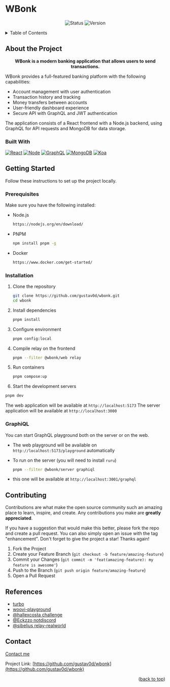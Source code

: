 <div id="top"></div>

# WBonk

<p align="center">
  <img src="https://img.shields.io/badge/Status-Active-success?style=for-the-badge" alt="Status" />
  <img src="https://img.shields.io/badge/Version-1.0.0-blue?style=for-the-badge" alt="Version" />
</p>

<!-- TABLE OF CONTENTS -->
<details>
  <summary>Table of Contents</summary>
  <ol>
    <li>
      <a href="#about-the-project">About The Project</a>
      <ul>
        <li><a href="#built-with">Built With</a></li>
      </ul>
    </li>
    <li>
      <a href="#getting-started">Getting Started</a>
      <ul>
        <li><a href="#prerequisites">Prerequisites</a></li>
        <li><a href="#installation">Installation</a></li>
      </ul>
    </li>
    <li><a href="#contributing">Contributing</a></li>
    <li><a href="#contact">Contact</a></li>
  </ol>
</details>

## About the Project

<p align="center">
  <strong>WBonk is a modern banking application that allows users to send transactions.</strong>
</p>

WBonk provides a full-featured banking platform with the following capabilities:

- Account management with user authentication
- Transaction history and tracking
- Money transfers between accounts
- User-friendly dashboard experience
- Secure API with GraphQL and JWT authentication

The application consists of a React frontend with a Node.js backend, using GraphQL for API requests and MongoDB for data storage.

### Built With

[![React][react.js]][react-url]
[![Node][node.js]][node-url]
[![GraphQL][graphql]][graphql-url]
[![MongoDB][mongodb]][mongodb-url]
[![Koa][koa]][koa-url]

## Getting Started

Follow these instructions to set up the project locally.

### Prerequisites

Make sure you have the following installed:

- Node.js

  ```sh
  https://nodejs.org/en/download/
  ```

- PNPM

  ```sh
  npm install pnpm -g
  ```

- Docker

  ```sh
  https://www.docker.com/get-started/
  ```

### Installation

1. Clone the repository

   ```sh
   git clone https://github.com/gustav0d/wbonk.git
   cd wbonk
   ```

2. Install dependencies

   ```sh
   pnpm install
   ```

3. Configure environment

   ```sh
   pnpm config:local
   ```

4. Compile relay on the frontend

   ```sh
   pnpm --filter @wbonk/web relay
   ```

5. Run containers

   ```sh
   pnpm compose:up
   ```

6. Start the development servers

```sh
pnpm dev
```

The web application will be available at `http://localhost:5173`
The server application will be available at `http://localhost:3000`

### GraphiQL

You can start GraphQL playground both on the server or on the web.

- The web playground will be available on `http://localhost:5173/playground` automatically

- To run on the server (you will need to install `ruru`)

  ```sh
  pnpm --filter @wbonk/server graphiql
  ```

- this one will be available at `http://localhost:3001/graphql`

## Contributing

Contributions are what make the open source community such an amazing place to learn, inspire, and create. Any contributions you make are **greatly appreciated**.

If you have a suggestion that would make this better, please fork the repo and create a pull request. You can also simply open an issue with the tag "enhancement".
Don't forget to give the project a star! Thanks again!

1. Fork the Project
2. Create your Feature Branch (`git checkout -b feature/amazing-feature`)
3. Commit your Changes (`git commit -m 'feat(amazing-feature): my feature is awesome'`)
4. Push to the Branch (`git push origin feature/amazing-feature`)
5. Open a Pull Request

## References

- [turbo](https://turbo.build/repo/docs/getting-started/add-to-existing-repository)
- [woovi-playground](https://github.com/woovibr/woovi-playground)
- [@hallexcosta challenge](https://github.com/hallexcosta/woovi-fullstack-challenger)
- [@Eckzzo notdiscord](https://github.com/Eckzzo/notdiscord/)
- [@sibelius relay-realworld](https://github.com/sibelius/relay-realworld/)

<!-- CONTACT -->

## Contact

[Contact me](https://bento.me/dantas)

Project Link: [https://github.com/gustav0d/wbonk](https://github.com/gustav0d/wbonk)

<p align="right">(<a href="#top">back to top</a>)</p>

<!-- MARKDOWN LINKS & IMAGES -->
<!-- https://www.markdownguide.org/basic-syntax/#reference-style-links -->

[react.js]: https://img.shields.io/badge/React-20232A?style=for-the-badge&logo=react&logoColor=61DAFB
[react-url]: https://reactjs.org/
[node.js]: https://img.shields.io/badge/NodeJS-339933?style=for-the-badge&logo=nodedotjs&logoColor=white
[node-url]: https://nodejs.org/
[graphql]: https://img.shields.io/badge/Graphql-E10098?style=for-the-badge&logo=graphql&logoColor=white
[graphql-url]: https://graphql.org/
[mongodb]: https://img.shields.io/badge/MongoDB-47A248?style=for-the-badge&logo=mongodb&logoColor=white
[mongodb-url]: https://mongodb.com
[koa]: https://img.shields.io/badge/Koa-F9F9F9?style=for-the-badge&logo=koa&logoColor=33333D
[koa-url]: https://koajs.com
